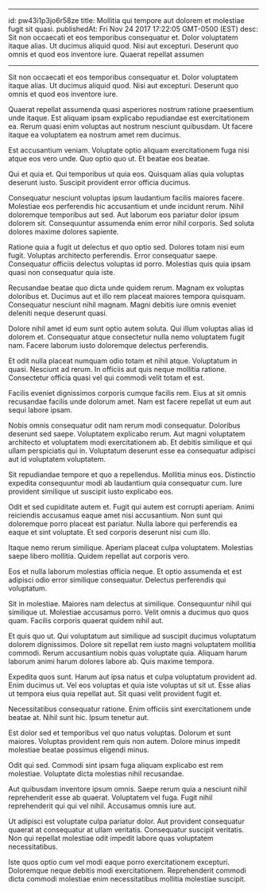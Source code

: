 
---
id: pw43i1p3jo6r58ze
title: Mollitia qui tempore aut dolorem et molestiae fugit sit quasi.
publishedAt: Fri Nov 24 2017 17:22:05 GMT-0500 (EST)
desc: Sit non occaecati et eos temporibus consequatur et. Dolor voluptatem itaque alias. Ut ducimus aliquid quod. Nisi aut excepturi. Deserunt quo omnis et quod eos inventore iure. Quaerat repellat assumen

---



Sit non occaecati et eos temporibus consequatur et. Dolor voluptatem itaque alias. Ut ducimus aliquid quod. Nisi aut excepturi. Deserunt quo omnis et quod eos inventore iure.
 Quaerat repellat assumenda quasi asperiores nostrum ratione praesentium unde itaque. Est aliquam ipsam explicabo repudiandae est exercitationem ea. Rerum quasi enim voluptas aut nostrum nesciunt quibusdam. Ut facere itaque ea voluptatem ea nostrum amet rem ducimus.
 Est accusantium veniam. Voluptate optio aliquam exercitationem fuga nisi atque eos vero unde. Quo optio quo ut. Et beatae eos beatae.


Qui et quia et. Qui temporibus ut quia eos. Quisquam alias quia voluptas deserunt iusto. Suscipit provident error officia ducimus.
 Consequatur nesciunt voluptas ipsum laudantium facilis maiores facere. Molestiae eos perferendis hic accusantium et unde incidunt rerum. Nihil doloremque temporibus aut sed. Aut laborum eos pariatur dolor ipsum dolorem sit. Consequuntur assumenda enim error nihil corporis. Sed soluta dolores maxime dolores sapiente.
 Ratione quia a fugit ut delectus et quo optio sed. Dolores totam nisi eum fugit. Voluptas architecto perferendis. Error consequatur saepe. Consequatur officiis delectus voluptas id porro. Molestias quis quia ipsam quasi non consequatur quia iste.


Recusandae beatae quo dicta unde quidem rerum. Magnam ex voluptas doloribus et. Ducimus aut et illo rem placeat maiores tempora quisquam. Consequatur nesciunt nihil magnam. Magni debitis iure omnis eveniet deleniti neque deserunt quasi.
 Dolore nihil amet id eum sunt optio autem soluta. Qui illum voluptas alias id dolorem et. Consequatur atque consectetur nulla nemo voluptatem fugit nam. Facere laborum iusto doloremque delectus perferendis.
 Et odit nulla placeat numquam odio totam et nihil atque. Voluptatum in quasi. Nesciunt ad rerum. In officiis aut quis neque mollitia ratione. Consectetur officia quasi vel qui commodi velit totam et est.


Facilis eveniet dignissimos corporis cumque facilis rem. Eius at sit omnis recusandae facilis unde dolorum amet. Nam est facere repellat ut eum aut sequi labore ipsam.
 Nobis omnis consequatur odit nam rerum modi consequatur. Doloribus deserunt sed saepe. Voluptatem explicabo rerum. Aut magni voluptatem architecto et voluptatem modi exercitationem ab. Et debitis similique et qui ullam perspiciatis qui in. Voluptatum deserunt esse ea consequatur adipisci aut id voluptatem voluptatem.
 Sit repudiandae tempore et quo a repellendus. Mollitia minus eos. Distinctio expedita consequuntur modi ab laudantium quia consequatur cum. Iure provident similique ut suscipit iusto explicabo eos.


Odit et sed cupiditate autem et. Fugit qui autem est corrupti aperiam. Animi reiciendis accusamus eaque amet nisi accusantium. Non sunt qui doloremque porro placeat est pariatur. Nulla labore qui perferendis ea eaque et sint voluptate. Et sed corporis deserunt nisi cum illo.
 Itaque nemo rerum similique. Aperiam placeat culpa voluptatem. Molestias saepe libero mollitia. Quidem repellat aut corporis vero.
 Eos et nulla laborum molestias officia neque. Et optio assumenda et est adipisci odio error similique consequatur. Delectus perferendis qui voluptatum.


Sit in molestiae. Maiores nam delectus at similique. Consequuntur nihil qui similique ut. Molestiae accusamus porro. Velit omnis a ducimus quo quos quam. Facilis corporis quaerat quidem nihil aut.
 Et quis quo ut. Qui voluptatum aut similique ad suscipit ducimus voluptatum dolorem dignissimos. Dolore sit repellat rem iusto magni voluptatem mollitia commodi. Rerum accusantium nobis quas voluptate quia. Aliquam harum laborum animi harum dolores labore ab. Quis maxime tempora.
 Expedita quos sunt. Harum aut ipsa natus et culpa voluptatum provident ad. Enim ducimus ut. Vel eos voluptas et quia iste voluptas ut sit ut. Esse alias ut tempora eius quia repellat aut. Sit quasi velit provident fugit et.


Necessitatibus consequatur ratione. Enim officiis sint exercitationem unde beatae at. Nihil sunt hic. Ipsum tenetur aut.
 Est dolor sed et temporibus vel quo natus voluptas. Dolorum et sunt maiores. Voluptas provident rem quis non autem. Dolore minus impedit molestiae beatae possimus eligendi minus.
 Odit qui sed. Commodi sint ipsam fuga aliquam explicabo est rem molestiae. Voluptate dicta molestias nihil recusandae.


Aut quibusdam inventore ipsum omnis. Saepe rerum quia a nesciunt nihil reprehenderit esse ab quaerat. Voluptatem vel fuga. Fugit nihil reprehenderit qui qui vel nihil. Accusamus omnis iure aut.
 Ut adipisci est voluptate culpa pariatur dolor. Aut provident consequatur quaerat at consequatur at ullam veritatis. Consequatur suscipit veritatis. Non qui repellat molestiae odit impedit labore quas voluptatem necessitatibus.
 Iste quos optio cum vel modi eaque porro exercitationem excepturi. Doloremque neque debitis modi exercitationem. Reprehenderit commodi dicta commodi molestiae enim necessitatibus mollitia molestiae suscipit.


